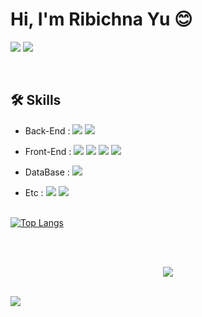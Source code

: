 # Hi, I'm Ribichna Yu 😊
<a target="_blank" href="mailto:ryuneng2@gmail.com"><img src="https://img.shields.io/badge/Gmail-EA4335?style=for-the-badge&logo=Gmail&logoColor=white"/></a>
<a target="_blank" href="https://velog.io/@ryuneng2"><img src="https://img.shields.io/badge/Tech Blog-20C997?style=for-the-badge&logo=Velog&logoColor=white"/></a>

<br>

## 🛠️ Skills
- Back-End :
  <img src="https://img.shields.io/badge/Java-000000?style=flat-square&logo=openjdk&logoColor=white"/>
  <img src="https://img.shields.io/badge/Spring Boot-6DB33F?style=flat-square&logo=springboot&logoColor=white"/>

- Front-End :
  <img src="https://img.shields.io/badge/JavaScript-F7DF1E?style=flat-square&logo=javascript&logoColor=white"/>
  <img src="https://img.shields.io/badge/HTML-E34F26?style=flat-square&logo=html5&logoColor=white"/>
  <img src="https://img.shields.io/badge/CSS-1572B6?style=flat-square&logo=css3&logoColor=white"/>
  <img src="https://img.shields.io/badge/BootStrap-7952B3?style=flat-square&logo=bootstrap&logoColor=white"/>

- DataBase :
  <img src="https://img.shields.io/badge/MySQL-4479A1?style=flat-square&logo=mysql&logoColor=white"/>

- Etc :
  <img src="https://img.shields.io/badge/IntelliJ-000000?style=flat-square&logo=IntelliJ IDEA&logoColor=white"/>
  <img src="https://img.shields.io/badge/GitHub-181717?style=flat-square&logo=Github&logoColor=white"/>

<br>

<a href="https://github.com/anuraghazra/github-readme-stats">
  <img src="https://camo.githubusercontent.com/0d9050f0d88e9b1fbcdcaf8903b8af060f8ffd6623c7b5b4047d903aedc71134/68747470733a2f2f6769746875622d726561646d652d73746174732e76657263656c2e6170702f6170692f746f702d6c616e67732f3f757365726e616d653d7279756e656e67266c61796f75743d636f6d70616374" alt="Top Langs" data-canonical-src="https://github-readme-stats.vercel.app/api/top-langs/?username=ryuneng&amp;layout=compact" style="max-width: 100%;">
</a>

<br><br>

<div align="center">
  <a href="https://github.com/devxb/gitanimals">
    <img src="https://render.gitanimals.org/farms/ryuneng"/>
  </a>
</div>

<br>

<a href="https://hits.seeyoufarm.com"><img src="https://hits.seeyoufarm.com/api/count/incr/badge.svg?url=https%3A%2F%2Fgithub.com%2Fryuneng%2Fhit-counter&count_bg=%23000000&title_bg=%23000000&icon=github.svg&icon_color=%23E7E7E7&title=hits&edge_flat=false"/></a>

<!--
   기술스택 뱃지 이미지
    - 사이트
      https://simpleicons.org/?q=openjdk
    - 사용방법
      <img src="https://img.shields.io/badge/{뱃지이름}-{뱃지색깔}?style={뱃지스타일}&logo={로고이름}&logoColor={로고색깔}"/>
    - VS Code 뱃지
      <img src="https://img.shields.io/badge/VS Code-007ACC?style=flat-square&logo=visualstudiocode&logoColor=white"/>
    - 오라클 뱃지
      <img src="https://img.shields.io/badge/Oracle-F80000?style=flat-square&logo=oracle&logoColor=white"/>
    - 이클립스 뱃지
      <img src="https://img.shields.io/badge/Eclipse-2C2255?style=flat-square&logo=eclipseide&logoColor=white"/>
-->
